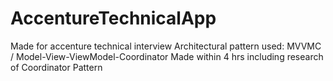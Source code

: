 # AccentureTechnicalApp
 Made for accenture technical interview
 Architectural pattern used: MVVMC / Model-View-ViewModel-Coordinator
 Made within 4 hrs including research of Coordinator Pattern
